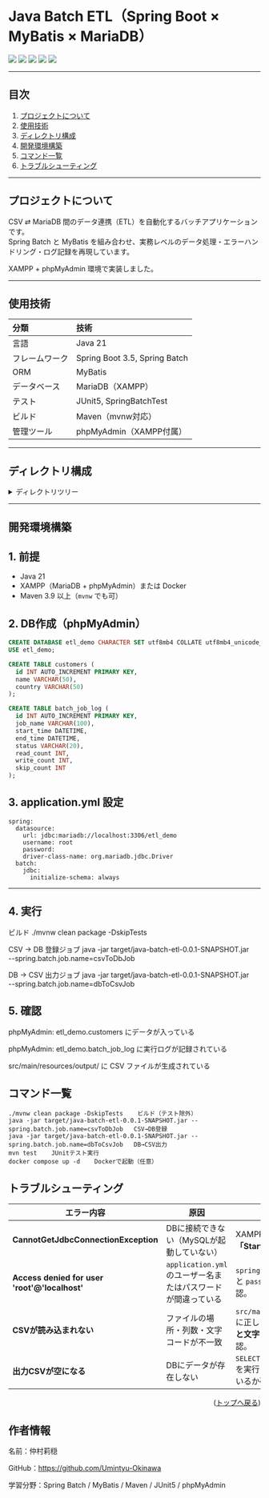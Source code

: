 <div id="top"></div>

# Java Batch ETL（Spring Boot × MyBatis × MariaDB）

<p align="left">
  <img src="https://img.shields.io/badge/Java-21-007396.svg?logo=java&style=for-the-badge">
  <img src="https://img.shields.io/badge/SpringBoot-3.5-6DB33F.svg?logo=springboot&style=for-the-badge&logoColor=white">
  <img src="https://img.shields.io/badge/MyBatis-3.5.15-D71F00.svg?logo=databricks&style=for-the-badge">
  <img src="https://img.shields.io/badge/MariaDB-11.3.2-003545.svg?logo=mariadb&style=for-the-badge">
  <img src="https://img.shields.io/badge/Maven-Build-1565C0.svg?logo=apache-maven&style=for-the-badge">
</p>

---

## 目次

1. [プロジェクトについて](#プロジェクトについて)
2. [使用技術](#使用技術)
3. [ディレクトリ構成](#ディレクトリ構成)
4. [開発環境構築](#開発環境構築)
5. [コマンド一覧](#コマンド一覧)
6. [トラブルシューティング](#トラブルシューティング)

---

## プロジェクトについて

CSV ⇄ MariaDB 間のデータ連携（ETL）を自動化するバッチアプリケーションです。  
Spring Batch と MyBatis を組み合わせ、実務レベルのデータ処理・エラーハンドリング・ログ記録を再現しています。  

XAMPP + phpMyAdmin 環境で実装しました。  

---

## 使用技術

| 分類 | 技術 |
|:--|:--|
| 言語 | Java 21 |
| フレームワーク | Spring Boot 3.5, Spring Batch |
| ORM | MyBatis |
| データベース | MariaDB（XAMPP） |
| テスト | JUnit5, SpringBatchTest |
| ビルド | Maven（mvnw対応） |
| 管理ツール | phpMyAdmin（XAMPP付属） |

---

## ディレクトリ構成

<details>
<summary>ディレクトリツリー</summary>

```text

java-batch-etl/
├─ src/
│ ├─ main/java/com/example/batch/
│ │ ├─ config/ # Job / Step / Reader / Writer 定義
│ │ ├─ domain/ # Entityクラス
│ │ ├─ job/ # Job構成（csvToDb, dbToCsv）
│ │ ├─ listener/ # JobExecutionListener
│ │ ├─ repository/ # MyBatis Mapper
│ │ └─ service/ # バッチスケジューラ
│ ├─ resources/
│ │ ├─ input/ # 入力CSV
│ │ ├─ output/ # 出力CSV
│ │ ├─ mapper/ # MyBatis XML
│ │ └─ application.yml
└─ pom.xml

```
</details>

---

## 開発環境構築

## 1. 前提
- Java 21  
- XAMPP（MariaDB + phpMyAdmin）または Docker  
- Maven 3.9 以上（`mvnw` でも可）

## 2. DB作成（phpMyAdmin）

```sql
CREATE DATABASE etl_demo CHARACTER SET utf8mb4 COLLATE utf8mb4_unicode_ci;
USE etl_demo;

CREATE TABLE customers (
  id INT AUTO_INCREMENT PRIMARY KEY,
  name VARCHAR(50),
  country VARCHAR(50)
);

CREATE TABLE batch_job_log (
  id INT AUTO_INCREMENT PRIMARY KEY,
  job_name VARCHAR(100),
  start_time DATETIME,
  end_time DATETIME,
  status VARCHAR(20),
  read_count INT,
  write_count INT,
  skip_count INT
);
```

## 3. application.yml 設定

```
spring:
  datasource:
    url: jdbc:mariadb://localhost:3306/etl_demo
    username: root
    password:
    driver-class-name: org.mariadb.jdbc.Driver
  batch:
    jdbc:
      initialize-schema: always
```

---

## 4. 実行

 ビルド
./mvnw clean package -DskipTests

 CSV → DB 登録ジョブ
java -jar target/java-batch-etl-0.0.1-SNAPSHOT.jar \
  --spring.batch.job.name=csvToDbJob

 DB → CSV 出力ジョブ
java -jar target/java-batch-etl-0.0.1-SNAPSHOT.jar \
  --spring.batch.job.name=dbToCsvJob
  
## 5. 確認
phpMyAdmin: etl_demo.customers にデータが入っている

phpMyAdmin: etl_demo.batch_job_log に実行ログが記録されている

src/main/resources/output/ に CSV ファイルが生成されている

## コマンド一覧

```
./mvnw clean package -DskipTests	ビルド（テスト除外）
java -jar target/java-batch-etl-0.0.1-SNAPSHOT.jar --spring.batch.job.name=csvToDbJob	CSV→DB登録
java -jar target/java-batch-etl-0.0.1-SNAPSHOT.jar --spring.batch.job.name=dbToCsvJob	DB→CSV出力
mvn test	JUnitテスト実行
docker compose up -d	Dockerで起動（任意）
```

## トラブルシューティング
| エラー内容                                         | 原因                                      | 対処方法                                                             |
| --------------------------------------------- | --------------------------------------- | ---------------------------------------------------------------- |
| **CannotGetJdbcConnectionException**          | DBに接続できない（MySQLが起動していない）                | XAMPPを起動し、**MySQLを「Start」** にする。                                 |
| **Access denied for user 'root'@'localhost'** | `application.yml` のユーザー名またはパスワードが間違っている | `spring.datasource.username` と `password` の設定を再確認。               |
| **CSVが読み込まれない**                               | ファイルの場所・列数・文字コードが不一致                    | `src/main/resources/input/` に正しいCSVを配置し、**列数と文字コード(UTF-8)** を確認。 |
| **出力CSVが空になる**                                | DBにデータが存在しない                            | `SELECT * FROM customers;` を実行して、データが入っているか確認。                   |


<p align="right">(<a href="#top">トップへ戻る</a>)</p>

## 作者情報

名前：仲村莉穏

GitHub：https://github.com/Umintyu-Okinawa

学習分野：Spring Batch / MyBatis / Maven / JUnit5 / phpMyAdmin




